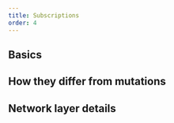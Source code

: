 ```yaml
---
title: Subscriptions
order: 4
---
```


## Basics
## How they differ from mutations
## Network layer details
